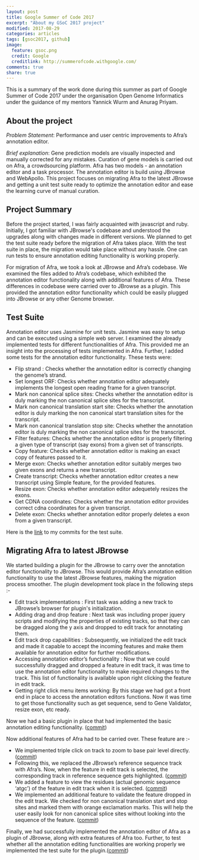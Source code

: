 ```yaml
---
layout: post
title: Google Summer of Code 2017
excerpt: "About my GSoC 2017 project"
modified: 2017-08-29
categories: articles
tags: [gsoc2017, github]
image:
  feature: gsoc.png
  credit: Google
  creditlink: http://summerofcode.withgoogle.com/
comments: true
share: true
---
```

 
This is a summary of the work done during this summer as part of Google Summer of Code 2017 under the organisation Open Genome Informatics under the guidance of my mentors Yannick Wurm and Anurag Priyam.

## About the project
*Problem Statement*: Performance and user centric improvements to Afra’s annotation editor. 

*Brief explanation*: Gene prediction models are visually inspected and manually corrected for any mistakes. Curation of gene models is carried out on Afra, a crowdsourcing platform. Afra has two models - an annotation editor and a task processor. The annotation editor is build using JBrowse and WebApollo. This project focuses on migrating Afra to the latest JBrowse and getting a unit test suite ready to optimize the annotation editor and ease the learning curve of manual curation.

## Project Summary
Before the project started, I was fairly acquainted with javascript and ruby. Initially, I got familiar with JBrowse's codebase and understood the upgrades along with changes made in different versions. We planned to get the test suite ready before the migration of Afra takes place. With the test suite in place, the migration would take place without any hassle. One can run tests to ensure annotation editing functionality is working properly. 

For migration of Afra, we took a look at JBrowse and Afra’s codebase. We examined the files added to Afra’s codebase, which  exhibited the annotation editor functionality along with additional features of Afra. These differences in codebase were carried over to JBrowse as a plugin. This provided the annotation editor functionality which could be easily plugged into JBrowse or any other Genome browser.

## Test Suite
Annotation editor uses Jasmine for unit tests. Jasmine was easy to setup and can be executed using a simple web server. I examined the already implemented tests for different functionalities of Afra. This provided me an insight into the processing of tests implemented in Afra. Further, I added some tests for the annotation editor functionality. These tests were:
- Flip strand : Checks whether the annotation editor is correctly changing the genome’s strand. 
- Set longest ORF: Checks whether annotation editor adequately implements the longest open reading frame for a given transcript. 
- Mark non canonical splice sites: Checks whether the annotation editor is duly marking the non canonical splice sites for the transcript. 
- Mark non canonical translation start site: Checks whether the annotation editor is duly marking the non canonical start translation sites for the transcript.
- Mark non canonical translation stop site: Checks whether the annotation editor is duly marking the non canonical splice sites for the transcript.
- Filter features: Checks whether the annotation editor is properly filtering a given type of transcript (say exons) from a given set of transcripts. 
- Copy feature: Checks whether annotation editor is making an exact copy of features passed to it.
- Merge exon: Checks whether annotation editor suitably merges two given exons and returns a new transcript. 
- Create transcript: Checks whether annotation editor creates a new transcript using Simple feature, for the provided features. 
- Resize exon: Checks whether annotation editor adequetely resizes the exons. 
- Get CDNA coordinates: Checks whether the annotation editor provides correct cdna coordinates for a given transcript. 
- Delete exon: Checks whether annotation editor properly deletes a exon from a given transcript.

Here is the [link](https://goo.gl/sCujXe) to my commits for the test suite.

## Migrating Afra to latest JBrowse
We started building a plugin for the JBrowse to carry over the annotation editor functionality to JBrowse. This would provide Afra’s annotation edition functionality to use the latest JBrowse features, making the migration process smoother. The plugin development took place in the following steps :-
- Edit track implementations : First task was adding a new track to JBrowse’s browser for plugin's initialization. 
- Adding drag and drop feature : Next task was including proper jquery scripts and modifying the properties of existing tracks, so that they can be dragged along the y axis and dropped to edit track for annotating them. 
- Edit track drop capabilities : Subsequently, we initialized the edit track and made it capable to accept the incoming features and make them available for annotation editor for further modifications.
- Accessing annotation editor’s functionality : Now that we could successfully dragged and dropped a feature in edit track, it was time to use the annotation editor functionality to make required changes to the track. This list of functionality is available upon right clicking the feature in edit track.
- Getting right click menu items working: By this stage we had got a front end in place to access the annotation editors functions. Now it was time to get those functionality such as get sequence, send to Gene Validator, resize exon, etc ready.

Now we had a basic plugin in place that had implemented the basic annotation editing functionality. ([commit](https://goo.gl/wFVf5o))

Now additional features of Afra had to be carried over. These feature are :-
- We implemented triple click on track to zoom to base pair level directly. ([commit](https://goo.gl/J4LTuJ))
- Following this, we replaced the JBrowse’s reference sequence track with Afra’s. Now, when the feature in edit track is selected, the corresponding track in reference sequence gets highlighted. ([commit](https://goo.gl/LQBMJF))
- We added a feature to view the residues (actual genomic sequence ‘atgc’) of the feature in edit track when it is selected. ([commit](https://goo.gl/J4LTuJ))
- We implemented an additional feature to validate the feature dropped in the edit track. We checked for non canonical translation start and stop sites and marked them with orange exclamation marks. This will help the user easily look for non canonical splice sites without looking into the sequence of the feature. ([commit](https://goo.gl/MrZFYC))

Finally, we had successfully implemented the annotation editor of Afra as a plugin of JBrowse, along with extra features of Afra too. Further, to test whether all the annotation editing functionalities are working properly we implemented the test suite for the plugin.([commit](https://goo.gl/wFVf5o))
